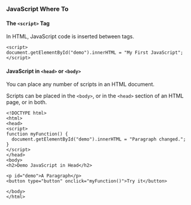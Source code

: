 ### JavaScript Where To
#### The ``<script>`` Tag
In HTML, JavaScript code is inserted between <script> and </script> tags.
```
<script>
document.getElementById("demo").innerHTML = "My First JavaScript";
</script>
```

#### JavaScript in ``<head>`` or ``<body>``
You can place any number of scripts in an HTML document.

Scripts can be placed in the ``<body>``, or in the ``<head>`` section of an HTML page, or in both.

```
<!DOCTYPE html>
<html>
<head>
<script>
function myFunction() {
  document.getElementById("demo").innerHTML = "Paragraph changed.";
}
</script>
</head>
<body>
<h2>Demo JavaScript in Head</h2>

<p id="demo">A Paragraph</p>
<button type="button" onclick="myFunction()">Try it</button>

</body>
</html>
```